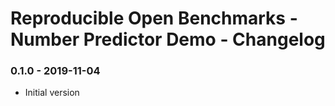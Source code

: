 # Reproducible Open Benchmarks - Number Predictor Demo - Changelog

### 0.1.0 - 2019-11-04

* Initial version
